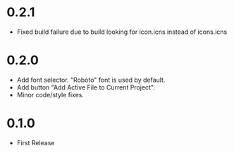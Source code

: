 # 0.2.1

- Fixed build failure due to build looking for icon.icns instead of icons.icns


# 0.2.0

- Add font selector. "Roboto" font is used by default.
- Add button "Add Active File to Current Project".
- Minor code/style fixes.


# 0.1.0

- First Release
